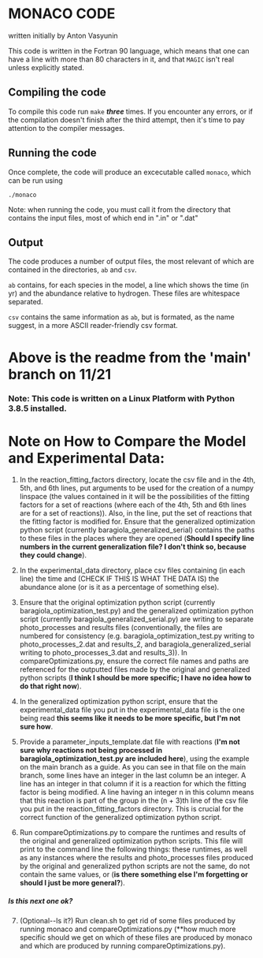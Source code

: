 # MONACO CODE
written initially by Anton Vasyunin

This code is written in the Fortran 90 language, which means that one can have a line with more than 80 characters in it, and that `MAGIC` isn't real unless explicitly stated. 

## Compiling the code

To compile this code run `make` _**three**_ times. If you encounter any errors, or if the compilation doesn't finish after the third attempt, then it's time to pay attention to the compiler messages. 

## Running the code

Once complete, the code will produce an excecutable called `monaco`, which can be run using

`./monaco`

Note: when running the code, you must call it from the directory that contains the input files, most of which end in ".in" or ".dat"

## Output

The code produces a number of output files, the most relevant of which are contained in the directories, `ab` and `csv`. 

`ab` contains, for each species in the model, a line which shows the time (in yr) and the abundance relative to hydrogen. These files are whitespace separated.

`csv` contains the same information as `ab`, but is formated, as the name suggest, in a more ASCII reader-friendly csv format.

# Above is the readme from the 'main' branch on 11/21

### **Note: This code is written on a Linux Platform with Python 3.8.5 installed.**

# Note on How to Compare the Model and Experimental Data:

1. In the reaction_fitting_factors directory, locate the csv file and in the 4th, 5th, and 6th lines, put arguments to be used for the creation of a numpy linspace (the values contained in it will be the possibilities of the fitting factors for a set of reactions (where each of the 4th, 5th and 6th lines are for a set of reactions)). Also, in the line, put the set of reactions that the fitting factor is modified for. Ensure that the generalized optimization python script (currently baragiola_generalized_serial) contains the paths to these files in the places where they are opened (**Should I specify line numbers in the current generalization file? I don't think so, because they could change**).

2. In the experimental_data directory, place csv files containing (in each line) the time and (CHECK IF THIS IS WHAT THE DATA IS) the abundance alone (or is it as a percentage of something else).

3. Ensure that the original optimization python script (currently baragiola_optimization_test.py) and the generalized optimization python script (currently baragiola_generalized_serial.py) are writing to separate photo_processes and results files (conventionally, the files are numbered for consistency (e.g. baragiola_optimization_test.py writing to photo_processes_2.dat and results_2, and baragiola_generalized_serial writing to photo_processes_3.dat and results_3)). In compareOptimizations.py, ensure the correct file names and paths are referenced for the outputted files made by the original and generalized python scripts (**I think I should be more specific; I have no idea how to do that right now**).

4. In the generalized optimization python script, ensure that the experimental_data file you put in the experimental_data file is the one being read **this seems like it needs to be more specific, but I'm not sure how**.

5. Provide a parameter_inputs_template.dat file with reactions (**I'm not sure why reactions not being processed in baragiola_optimization_test.py are included here**), using the example on the main branch as a guide. As you can see in that file on the main branch, some lines have an integer in the last column be an integer. A line has an integer in that column if it is a reaction for which the fitting factor is being modified. A line having an integer n in this column means that this reaction is part of the group in the (n + 3)th line of the csv file you put in the reaction_fitting_factors directory. This is crucial for the correct function of the generalized optimization python script.

6. Run compareOptimizations.py to compare the runtimes and results of the original and generalized optimization python scripts. This file will print to the command line the following things: these runtimes, as well as any instances where the results and photo_processes files produced by the original and generalized python scripts are not the same, do not contain the same values, or (**is there something else I'm forgetting or should I just be more general?**).
 
##### Is this next one ok? 

7. (Optional--Is it?) Run clean.sh to get rid of some files produced by running monaco and compareOptimizations.py (**how much more specific should we get on which of these files are produced by monaco and which are produced by running compareOptimizations.py).

